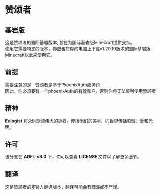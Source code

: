 # 赞颂者



## 基岩版
这是赞颂者的国际基岩版本, 旨在为国际基岩版Minecraft提供支持。<br/>
使用它需要特定的版本，你应该在你的电脑上下载v1.20.10版本的国际基岩版Minecraft以此来使用它。

## 前提
需要注意的是，赞颂者是基于PhoenixAuth服务的<br/>
因此，你必须要有一个phoenixAuth的有效账户，否则你将无法顺利使用赞颂者

## 精神
**Eulogist** 将永远歌颂伟大的逝者，传播他们的美丽，向世界传播和谐、爱和光明。

## 许可
该分支在 **AGPL-v3.0** 下，你可以查看 **LICENSE** 文件以了解更多细节。<br/>

## 翻译
这是赞颂者的非官方翻译版本，翻译可能会有疏漏或不严谨。